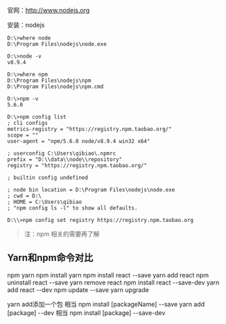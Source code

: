 
官网：http://www.nodejs.org

安装：nodejs

```
D:\>where node
D:\Program Files\nodejs\node.exe

D:\>node -v
v8.9.4

D:\>where npm
D:\Program Files\nodejs\npm
D:\Program Files\nodejs\npm.cmd

D:\>npm -v
5.6.0
```

```
D:\>npm config list
; cli configs
metrics-registry = "https://registry.npm.taobao.org/"
scope = ""
user-agent = "npm/5.6.0 node/v8.9.4 win32 x64"

; userconfig C:\Users\qibiao\.npmrc
prefix = "D:\\data\\node\\repository"
registry = "https://registry.npm.taobao.org/"

; builtin config undefined

; node bin location = D:\Program Files\nodejs\node.exe
; cwd = D:\
; HOME = C:\Users\qibiao
; "npm config ls -l" to show all defaults.
```
```
D:\\>npm config set registry https://registry.npm.taobao.org
```
> 注：npm 相关的需要再了解

## Yarn和npm命令对比
npm								yarn
npm install						yarn
npm install react --save		yarn add react
npm uninstall react --save		yarn remove react
npm install react --save-dev	yarn add react --dev
npm update --save				yarn upgrade

yarn add添加一个包 相当 npm install [packageName] --save 
yarn add [package] --dev 相当 npm install [package] --save-dev

